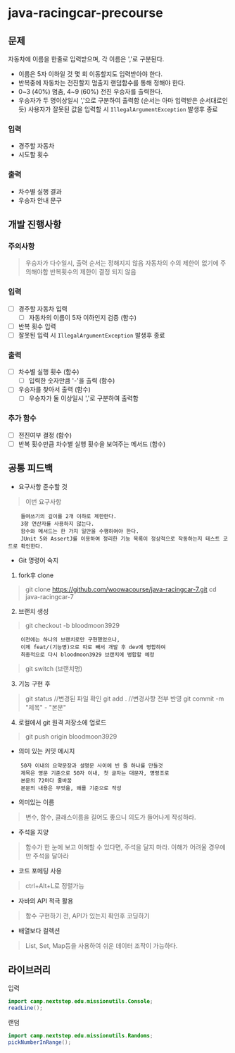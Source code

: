 # java-racingcar-precourse
## 문제
자동차에 이름을 한줄로 입력받으며, 각 이름은 ','로 구분된다.
- 이름은 5자 이하일 것
  몇 회 이동할지도 입력받아야 한다.
- 반복중에 자동차는 전진할지 멈출지 랜덤함수를 통해 정해야 한다.
- 0~3 (40%) 멈춤, 4~9 (60%) 전진
  우승자를 출력한다.
- 우승자가 두 명이상일시 ','으로 구분하여 출력함 (순서는 아마 입력받은 순서대로인듯)
  사용자가 잘못된 값을 입력할 시 `IllegalArgumentException` 발생후 종료

### 입력
- 경주할 자동차
- 시도할 횟수
### 출력
- 차수별 실행 결과
- 우승자 안내 문구


## 개발 진행사항
### 주의사항
> 우승자가 다수일시, 출력 순서는 정해지지 않음
> 자동차의 수의 제한이 없기에 주의해야함
> 반복횟수의 제한이 결정 되지 않음
>
### 입력
- [ ] 경주할 자동차 입력
    - [ ] 자동차의 이름이 5자 이하인지 검증 (함수)
- [ ] 반복 횟수 입력
- [ ] 잘못된 입력 시 `IllegalArgumentException` 발생후 종료

### 출력
- [ ] 차수별 실행 횟수 (함수)
    - [ ] 입력한 숫자만큼 '-'을 출력 (함수)
- [ ] 우승자를 찾아서 출력 (함수)
    - [ ] 우승자가 둘 이상일시 ','로 구분하여 출력함

### 추가 함수
- [ ] 전진여부 결정 (함수)
- [ ] 반복 횟수만큼 차수별 실행 횟수을 보여주는 메서드 (함수)

## 공통 피드백
- 요구사항 준수할 것
> 이번 요구사항

```text
    들여쓰기의 깊이를 2개 이하로 제한한다.
    3항 연산자를 사용하지 않는다.
    함수와 메서드는 한 가지 일만을 수행하여야 한다.
    JUnit 5와 AssertJ를 이용하여 정리한 기능 목록이 정상적으로 작동하는지 테스트 코드로 확인한다.
```
- Git 명령어 숙지
1. fork후 clone
>git clone https://github.com/woowacourse/java-racingcar-7.git
>cd java-racingcar-7

2. 브랜치 생성
>git checkout -b bloodmoon3929
```text
    이전에는 하나의 브랜치로만 구현했었으나, 
    이제 feat/(기능명)으로 따로 빼서 개발 후 dev에 병합하여 
    최종적으로 다시 bloodmoon3929 브랜치에 병합할 예정
```
>git switch (브랜치명)

3. 기능 구현 후
>git status //변경된 파일 확인
>git add . //변경사항 전부 반영
>git commit -m "제목" - "본문"

4. 로컬에서 git 원격 저장소에 업로드
>git push origin bloodmoon3929

- 의미 있는 커밋 메시지
```text
    50자 이내의 요약문장과 설명문 사이에 빈 줄 하나를 만들것
    제목은 영문 기준으로 50자 이내, 첫 글자는 대문자, 명령조로 
    본문의 72마다 줄바꿈
    본문의 내용은 무엇을, 왜를 기준으로 작성
```
- 의미있는 이름
> 변수, 함수, 클래스이름을 길어도 좋으니 의도가 들어나게 작성하라.

- 주석을 지양
> 함수가 한 눈에 보고 이해할 수 있다면, 주석을 달지 마라.
> 이해가 어려울 경우에만 주석을 달아라

- 코드 포메팅 사용
> ctrl+Alt+L로 정렬가능

- 자바의 API 적극 활용
> 함수 구현하기 전, API가 있는지 확인후 코딩하기

- 배열보다 컬렉션
> List, Set, Map등을 사용하여 쉬운 데이터 조작이 가능하다.


## 라이브러리
입력
```java
import camp.nextstep.edu.missionutils.Console;
readLine();
```
랜덤
```java
import camp.nextstep.edu.missionutils.Randoms;
pickNumberInRange();
```